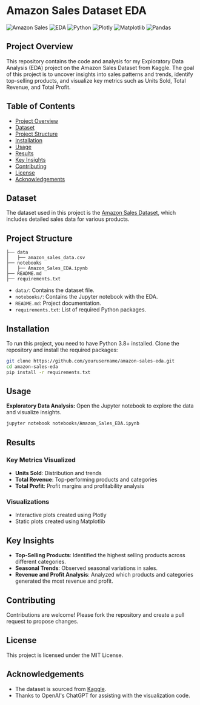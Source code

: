 # Amazon Sales Dataset EDA

![Amazon Sales](https://img.shields.io/badge/Amazon-Sales-blue)
![EDA](https://img.shields.io/badge/EDA-Exploratory%20Data%20Analysis-brightgreen)
![Python](https://img.shields.io/badge/Python-3.8%2B-yellow)
![Plotly](https://img.shields.io/badge/Plotly-Visualization-orange)
![Matplotlib](https://img.shields.io/badge/Matplotlib-Visualization-red)
![Pandas](https://img.shields.io/badge/Pandas-Data%20Manipulation-blue)

## Project Overview

This repository contains the code and analysis for my Exploratory Data Analysis (EDA) project on the Amazon Sales Dataset from Kaggle. The goal of this project is to uncover insights into sales patterns and trends, identify top-selling products, and visualize key metrics such as Units Sold, Total Revenue, and Total Profit.

## Table of Contents
- [Project Overview](#project-overview)
- [Dataset](#dataset)
- [Project Structure](#project-structure)
- [Installation](#installation)
- [Usage](#usage)
- [Results](#results)
- [Key Insights](#key-insights)
- [Contributing](#contributing)
- [License](#license)
- [Acknowledgements](#acknowledgements)

## Dataset

The dataset used in this project is the [Amazon Sales Dataset](https://www.kaggle.com/datasets/), which includes detailed sales data for various products.

## Project Structure

```
├── data
│   ├── amazon_sales_data.csv
├── notebooks
│   ├── Amazon_Sales_EDA.ipynb
├── README.md
├── requirements.txt
```

- `data/`: Contains the dataset file.
- `notebooks/`: Contains the Jupyter notebook with the EDA.
- `README.md`: Project documentation.
- `requirements.txt`: List of required Python packages.

## Installation

To run this project, you need to have Python 3.8+ installed. Clone the repository and install the required packages:

```bash
git clone https://github.com/yourusername/amazon-sales-eda.git
cd amazon-sales-eda
pip install -r requirements.txt
```

## Usage

**Exploratory Data Analysis:** Open the Jupyter notebook to explore the data and visualize insights.

```bash
jupyter notebook notebooks/Amazon_Sales_EDA.ipynb
```

## Results

### Key Metrics Visualized
- **Units Sold**: Distribution and trends
- **Total Revenue**: Top-performing products and categories
- **Total Profit**: Profit margins and profitability analysis

### Visualizations
- Interactive plots created using Plotly
- Static plots created using Matplotlib

## Key Insights

- **Top-Selling Products**: Identified the highest selling products across different categories.
- **Seasonal Trends**: Observed seasonal variations in sales.
- **Revenue and Profit Analysis**: Analyzed which products and categories generated the most revenue and profit.

## Contributing

Contributions are welcome! Please fork the repository and create a pull request to propose changes.

## License

This project is licensed under the MIT License.

## Acknowledgements

- The dataset is sourced from [Kaggle]([https://www.kaggle.com/](https://www.kaggle.com/code/mithilesh9/amazon-sales-data-analysis-using-python)).
- Thanks to OpenAI's ChatGPT for assisting with the visualization code.
